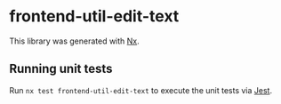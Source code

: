 # frontend-util-edit-text

This library was generated with [Nx](https://nx.dev).

## Running unit tests

Run `nx test frontend-util-edit-text` to execute the unit tests via [Jest](https://jestjs.io).
